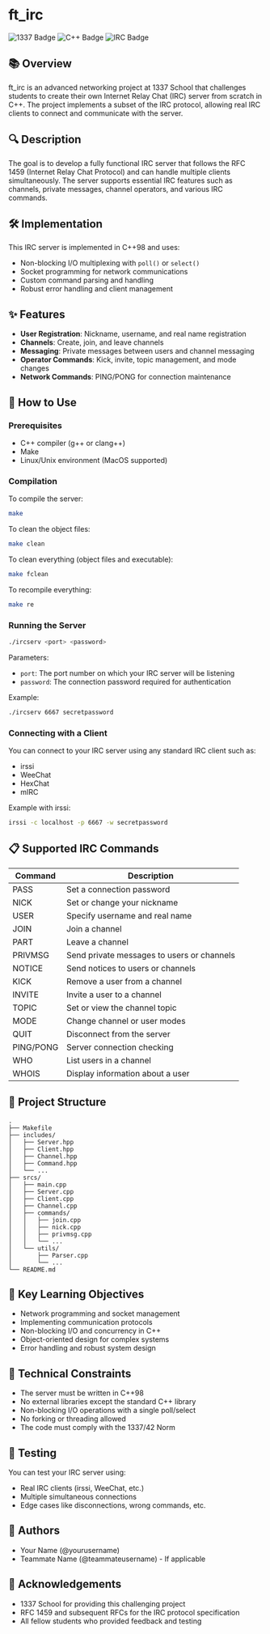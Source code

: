 # ft_irc

![1337 Badge](https://img.shields.io/badge/1337-ft__irc-00babc)
![C++ Badge](https://img.shields.io/badge/Language-C%2B%2B-blue)
![IRC Badge](https://img.shields.io/badge/Protocol-IRC-orange)

## 📚 Overview

ft_irc is an advanced networking project at 1337 School that challenges students to create their own Internet Relay Chat (IRC) server from scratch in C++. The project implements a subset of the IRC protocol, allowing real IRC clients to connect and communicate with the server.

## 🔍 Description

The goal is to develop a fully functional IRC server that follows the RFC 1459 (Internet Relay Chat Protocol) and can handle multiple clients simultaneously. The server supports essential IRC features such as channels, private messages, channel operators, and various IRC commands.

## 🛠️ Implementation

This IRC server is implemented in C++98 and uses:
- Non-blocking I/O multiplexing with `poll()` or `select()`
- Socket programming for network communications
- Custom command parsing and handling
- Robust error handling and client management

## ✨ Features

- **User Registration**: Nickname, username, and real name registration
- **Channels**: Create, join, and leave channels
- **Messaging**: Private messages between users and channel messaging
- **Operator Commands**: Kick, invite, topic management, and mode changes
- **Network Commands**: PING/PONG for connection maintenance

## 🚀 How to Use

### Prerequisites

- C++ compiler (g++ or clang++)
- Make
- Linux/Unix environment (MacOS supported)

### Compilation

To compile the server:

```bash
make
```

To clean the object files:

```bash
make clean
```

To clean everything (object files and executable):

```bash
make fclean
```

To recompile everything:

```bash
make re
```

### Running the Server

```bash
./ircserv <port> <password>
```

Parameters:
- `port`: The port number on which your IRC server will be listening
- `password`: The connection password required for authentication

Example:
```bash
./ircserv 6667 secretpassword
```

### Connecting with a Client

You can connect to your IRC server using any standard IRC client such as:
- irssi
- WeeChat
- HexChat
- mIRC

Example with irssi:
```bash
irssi -c localhost -p 6667 -w secretpassword
```

## 📋 Supported IRC Commands

| Command | Description |
|---------|-------------|
| PASS | Set a connection password |
| NICK | Set or change your nickname |
| USER | Specify username and real name |
| JOIN | Join a channel |
| PART | Leave a channel |
| PRIVMSG | Send private messages to users or channels |
| NOTICE | Send notices to users or channels |
| KICK | Remove a user from a channel |
| INVITE | Invite a user to a channel |
| TOPIC | Set or view the channel topic |
| MODE | Change channel or user modes |
| QUIT | Disconnect from the server |
| PING/PONG | Server connection checking |
| WHO | List users in a channel |
| WHOIS | Display information about a user |

## 🧩 Project Structure

```
.
├── Makefile
├── includes/
│   ├── Server.hpp
│   ├── Client.hpp
│   ├── Channel.hpp
│   ├── Command.hpp
│   └── ...
├── srcs/
│   ├── main.cpp
│   ├── Server.cpp
│   ├── Client.cpp
│   ├── Channel.cpp
│   ├── commands/
│   │   ├── join.cpp
│   │   ├── nick.cpp
│   │   ├── privmsg.cpp
│   │   └── ...
│   └── utils/
│       ├── Parser.cpp
│       └── ...
└── README.md
```

## 🔬 Key Learning Objectives

- Network programming and socket management
- Implementing communication protocols
- Non-blocking I/O and concurrency in C++
- Object-oriented design for complex systems
- Error handling and robust system design

## 📝 Technical Constraints

- The server must be written in C++98
- No external libraries except the standard C++ library
- Non-blocking I/O operations with a single poll/select
- No forking or threading allowed
- The code must comply with the 1337/42 Norm

## 🧪 Testing

You can test your IRC server using:
- Real IRC clients (irssi, WeeChat, etc.)
- Multiple simultaneous connections
- Edge cases like disconnections, wrong commands, etc.

## 👤 Authors

- Your Name (@yourusername)
- Teammate Name (@teammateusername) - If applicable

## 💬 Acknowledgements

- 1337 School for providing this challenging project
- RFC 1459 and subsequent RFCs for the IRC protocol specification
- All fellow students who provided feedback and testing